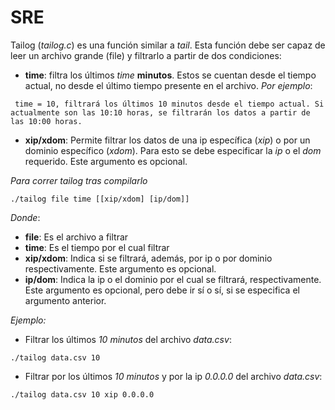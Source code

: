 # SRE

Tailog (_tailog.c_) es una función similar a _tail_.  Esta función debe ser capaz de leer un archivo grande (file) y filtrarlo a partir de dos condiciones:

* **time**: filtra los últimos _time_ **minutos**. Estos se cuentan desde el tiempo actual, no desde el último tiempo presente en el archivo. _Por ejemplo_:

``` time = 10, filtrará los últimos 10 minutos desde el tiempo actual. Si actualmente son las 10:10 horas, se filtrarán los datos a partir de las 10:00 horas.```

* **xip/xdom**: Permite filtrar los datos de una ip específica (_xip_) o por un dominio específico (_xdom_). Para esto se debe especificar la _ip_ o el _dom_ requerido. Este argumento es opcional.

_Para correr tailog tras compilarlo_

```./tailog file time [[xip/xdom] [ip/dom]]```

_Donde_:
* **file**: Es el archivo a filtrar
* **time**: Es el tiempo por el cual filtrar
* **xip/xdom**: Indica si se filtrará, además, por ip o por dominio respectivamente. Este argumento es opcional.
* **ip/dom**: Indica la ip o el dominio por el cual se filtrará, respectivamente. Este argumento es opcional, pero debe ir sí o sí, si se especifica el argumento anterior.

_Ejemplo:_

* Filtrar los últimos _10 minutos_ del archivo _data.csv_:

```./tailog data.csv 10```

* Filtrar por los últimos _10 minutos_ y por la ip _0.0.0.0_ del archivo _data.csv_:

```./tailog data.csv 10 xip 0.0.0.0```
